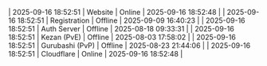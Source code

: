 | 2025-09-16 18:52:51 | Website | Online | 2025-09-16 18:52:48 |
| 2025-09-16 18:52:51 | Registration | Offline | 2025-09-09 16:40:23 |
| 2025-09-16 18:52:51 | Auth Server | Offline | 2025-08-18 09:33:31 |
| 2025-09-16 18:52:51 | Kezan (PvE) | Offline | 2025-08-03 17:58:02 |
| 2025-09-16 18:52:51 | Gurubashi (PvP) | Offline | 2025-08-23 21:44:06 |
| 2025-09-16 18:52:51 | Cloudflare | Online | 2025-09-16 18:52:48 |

